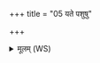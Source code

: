 +++
title = "05 यते पशुषु"

+++
<details><summary>मूलम् (WS)</summary>

यते पशुषु दौर्भाग्यं कृष्यामशनेर्हितम् ।  
अयं तद् विश्वभेषजो ऽपामार्गो ऽप लुम्पतु ॥ ५ ॥
</details>